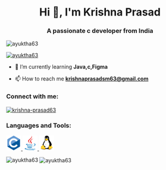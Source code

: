 <h1 align="center">Hi 👋, I'm Krishna Prasad</h1>
<h3 align="center">A passionate c developer from India</h3>

<p align="left"> <img src="https://komarev.com/ghpvc/?username=ayuktha63&label=Profile%20views&color=0e75b6&style=flat" alt="ayuktha63" /> </p>

<p align="left"> <a href="https://github.com/ryo-ma/github-profile-trophy"><img src="https://github-profile-trophy.vercel.app/?username=ayuktha63" alt="ayuktha63" /></a> </p>

- 🌱 I’m currently learning **Java,c,Figma**

- 📫 How to reach me **krishnaprasadsm63@gmail.com**

<h3 align="left">Connect with me:</h3>
<p align="left">
<a href="https://linkedin.com/in/https://www.linkedin.com/in/krishna-prasad63/" target="blank"><img align="center" src="https://raw.githubusercontent.com/rahuldkjain/github-profile-readme-generator/master/src/images/icons/Social/linked-in-alt.svg" alt="krishna-prasad63" height="30" width="40" /></a>
</p>

<h3 align="left">Languages and Tools:</h3>
<p align="left"> <a href="https://www.cprogramming.com/" target="_blank" rel="noreferrer"> <img src="https://raw.githubusercontent.com/devicons/devicon/master/icons/c/c-original.svg" alt="c" width="40" height="40"/> </a> <a href="https://www.java.com" target="_blank" rel="noreferrer"> <img src="https://raw.githubusercontent.com/devicons/devicon/master/icons/java/java-original.svg" alt="java" width="40" height="40"/> </a> <a href="https://www.linux.org/" target="_blank" rel="noreferrer"> <img src="https://raw.githubusercontent.com/devicons/devicon/master/icons/linux/linux-original.svg" alt="linux" width="40" height="40"/> </a> </p>

<p><img align="left" src="https://github-readme-stats.vercel.app/api/top-langs?username=ayuktha63&show_icons=true&locale=en&layout=compact" alt="ayuktha63" /></p>

<p>&nbsp;<img align="center" src="https://github-readme-stats.vercel.app/api?username=ayuktha63&show_icons=true&locale=en" alt="ayuktha63" /></p>
